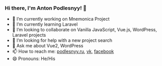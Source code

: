 ### Hi there, I'm Anton Podlesnyy! 👋

- 🔭 I’m currently working on Mnemonica Project
- 🌱 I’m currently learning Laravel
- 👯 I’m looking to collaborate on Vanilla JavaScript, Vue.js, WordPress, Laravel projects
- 🤔 I’m looking for help with a new project search
- 💬 Ask me about Vue2, WordPress
- 📫 How to reach me: [podlesnyy.ru](https://podlesnyy.ru/), [vk](https://vk.com/antlogist), [facebook](https://www.facebook.com/anthony.podlesnyy)
- 😄 Pronouns: He/His
<!--- ⚡ Fun fact: ...-->
